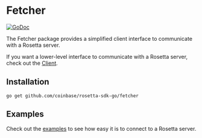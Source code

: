# Fetcher

[![GoDoc](https://img.shields.io/badge/go.dev-reference-007d9c?logo=go&logoColor=white&style=shield)](https://pkg.go.dev/github.com/coinbase/rosetta-sdk-go/fetcher?tab=doc)

The Fetcher package provides a simplified client interface to communicate
with a Rosetta server.

If you want a lower-level interface to communicate with a Rosetta server,
check out the [Client](/client).

## Installation

```shell
go get github.com/coinbase/rosetta-sdk-go/fetcher
```

## Examples
Check out the [examples](/examples) to see how easy
it is to connect to a Rosetta server.
